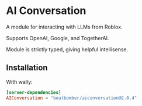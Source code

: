 # AI Conversation

A module for interacting with LLMs from Roblox.

Supports OpenAI, Google, and TogetherAI.

Module is strictly typed, giving helpful intellisense.

## Installation

With wally:

```toml
[server-dependencies]
AIConversation = "boatbomber/aiconversation@2.0.4"
```
